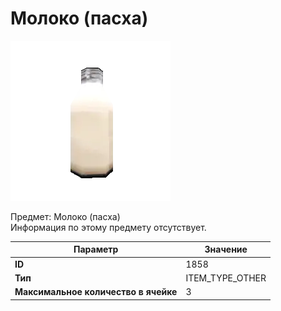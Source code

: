 # Молоко (пасха)

![Item Image](../img/1858.webp?raw=true)

Предмет: Молоко (пасха)<br>Информация по этому предмету отсутствует.


| Параметр | Значение |
|----------|----------|
| **ID** | 1858 |
| **Тип** | ITEM_TYPE_OTHER |
| **Максимальное количество в ячейке** | 3 |

